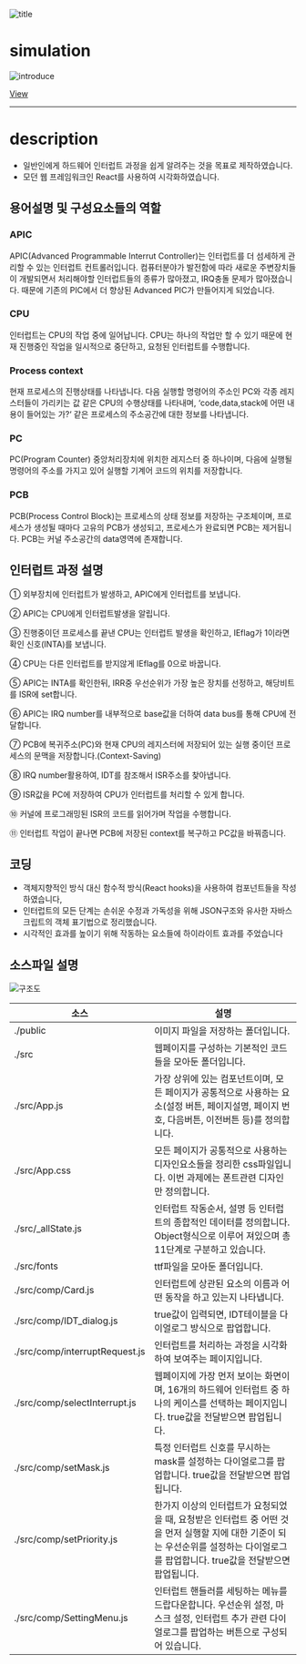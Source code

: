 ![title](https://user-images.githubusercontent.com/46894554/83957388-27daae80-a8a3-11ea-8022-7d67756361b4.png)
# simulation

![introduce](https://user-images.githubusercontent.com/46894554/84329086-acd50900-abbe-11ea-9915-02dac638c3dc.png)

[View](https://SteelEyebrows.github.io/HW_interrupt_simulation/)

___
# description

- 일반인에게 하드웨어 인터럽트 과정을 쉽게 알려주는 것을 목표로 제작하였습니다. 
- 모던 웹 프레임워크인 React를 사용하여 시각화하였습니다. 

## 용어설명 및 구성요소들의 역할
### APIC
APIC(Advanced Programmable Interrut Controller)는 인터럽트를 더 섬세하게 관리할 수 있는 인터럽트 컨트롤러입니다. 컴퓨터분야가 발전함에 따라 새로운 주변장치들이 개발되면서 처리해야할 인터럽트들의 종류가 많아졌고, IRQ충돌 문제가 많아졌습니다. 때문에 기존의 PIC에서 더 향상된 Advanced PIC가 만들어지게 되었습니다.

### CPU
인터럽트는 CPU의 작업 중에 일어납니다. CPU는 하나의 작업만 할 수 있기 때문에 현재 진행중인 작업을 일시적으로 중단하고, 요청된 인터럽트를 수행합니다.

### Process context
현재 프로세스의 진행상태를 나타냅니다. 다음 실행할 명령어의 주소인 PC와 각종 레지스터들이 가리키는 값 같은 CPU의 수행상태를 나타내며, ‘code,data,stack에 어떤 내용이 들어있는 가?‘ 같은 프로세스의 주소공간에 대한 정보를 나타냅니다.

### PC
PC(Program Counter) 중앙처리장치에 위치한 레지스터 중 하나이며, 다음에 실행될 명령어의 주소를 가지고 있어 실행할 기계어 코드의 위치를 저장합니다.

### PCB
PCB(Process Control Block)는 프로세스의 상태 정보를 저장하는 구조체이며, 프로세스가 생성될 때마다 고유의 PCB가 생성되고, 프로세스가 완료되면 PCB는 제거됩니다. PCB는 커널 주소공간의 data영역에 존재합니다.

## 인터럽트 과정 설명
① 외부장치에 인터럽트가 발생하고, APIC에게 인터럽트를 보냅니다.

② APIC는 CPU에게 인터럽트발생을 알립니다.

③ 진행중이던 프로세스를 끝낸 CPU는 인터럽트 발생을 확인하고, IEflag가 1이라면 확인 신호(INTA)를 보냅니다.

④ CPU는 다른 인터럽트를 받지않게 IEflag를 0으로 바꿉니다.

⑤ APIC는 INTA를 확인한뒤, IRR중 우선순위가 가장 높은 장치를 선정하고, 해당비트를 ISR에 set합니다.

⑥ APIC는 IRQ number를 내부적으로 base값을 더하여 data bus를 통해 CPU에 전달합니다.

⑦ PCB에 복귀주소(PC)와 현재 CPU의 레지스터에 저장되어 있는 실행 중이던 프로세스의 문맥을 저장합니다.(Context-Saving) 

⑧ IRQ number활용하여, IDT를 참조해서 ISR주소를 찾아냅니다.

⑨ ISR값을 PC에 저장하여 CPU가 인터럽트를 처리할 수 있게 합니다.

⑩ 커널에 프로그래밍된 ISR의 코드를 읽어가며 작업을 수행합니다.

⑪ 인터럽트 작업이 끝나면 PCB에 저장된 context를 복구하고 PC값을 바꿔줍니다.

## 코딩

- 객체지향적인 방식 대신 함수적 방식(React hooks)을 사용하여 컴포넌트들을 작성하였습니다, 
- 인터럽트의 모든 단계는 손쉬운 수정과 가독성을 위해 JSON구조와 유사한 자바스크립트의 객체 표기법으로 정리했습니다.
- 시각적인 효과를 높이기 위해 작동하는 요소들에 하이라이트 효과를 주었습니다

## 소스파일 설명

![구조도](https://user-images.githubusercontent.com/46894554/84382295-64046b00-ac25-11ea-9340-df96bf0e9092.png)

|소스|설명|
|--|------|
|./public |이미지 파일을 저장하는 폴더입니다.|
|./src |웹페이지를 구성하는 기본적인 코드들을 모아둔 폴더입니다.|
|./src/App.js |가장 상위에 있는 컴포넌트이며, 모든 페이지가 공통적으로 사용하는 요소(설정 버튼, 페이지설명, 페이지 번호, 다음버튼, 이전버튼 등)를 정의합니다. |
|./src/App.css |모든 페이지가 공통적으로 사용하는 디자인요소들을 정리한 css파일입니다. 이번 과제에는 폰트관련 디자인만 정의합니다.|
|./src/_allState.js |인터럽트 작동순서, 설명 등 인터럽트의 종합적인 데이터를 정의합니다. Object형식으로 이루어 져있으며 총 11단계로 구분하고 있습니다. |
|./src/fonts|ttf파일을 모아둔 폴더입니다.|
|./src/comp/Card.js|인터럽트에 상관된 요소의 이름과 어떤 동작을 하고 있는지 나타냅니다. |
|./src/comp/IDT_dialog.js|true값이 입력되면, IDT테이블을 다이얼로그 방식으로 팝업합니다.|
|./src/comp/interruptRequest.js|인터럽트를 처리하는 과정을 시각화하여 보여주는 페이지입니다. |
|./src/comp/selectInterrupt.js|웹페이지에 가장 먼저 보이는 화면이며, 16개의 하드웨어 인터럽트 중 하나의 케이스를 선택하는 페이지입니다. true값을 전달받으면 팝업됩니다.  |
|./src/comp/setMask.js|특정 인터럽트 신호를 무시하는 mask를 설정하는 다이얼로그를 팝업합니다. true값을 전달받으면 팝업됩니다.  |
|./src/comp/setPriority.js|한가지 이상의 인터럽트가 요청되었을 때, 요청받은 인터럽트 중 어떤 것을 먼저 실행할 지에 대한 기준이 되는 우선순위를 설정하는 다이얼로그를 팝업합니다. true값을 전달받으면 팝업됩니다.   |
|./src/comp/SettingMenu.js|인터럽트 핸들러를 세팅하는 메뉴를 드랍다운합니다. 우선순위 설정, 마스크 설정, 인터럽트 추가 관련 다이얼로그를 팝업하는 버튼으로 구성되어 있습니다. |
